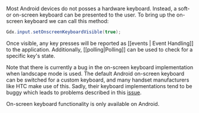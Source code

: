 Most Android devices do not posses a hardware keyboard. Instead, a soft- or on-screen keyboard can be presented to the user. To bring up the on-screen keyboard we can call this method:

```java
Gdx.input.setOnscreenKeyboardVisible(true);
```

Once visible, any key presses will be reported as [[events | Event Handling]] to the application. Additionally, [[polling|Polling]] can be used to check for a specific key's state.

Note that there is currently a bug in the on-screen keyboard implementation when landscape mode is used. The default Android on-screen keyboard can be switched for a custom keyboard, and many handset manufacturers like HTC make use of this. Sadly, their keyboard implementations tend to be buggy which leads to problems described in this [issue](http://code.google.com/p/libgdx/issues/detail?id=431).

On-screen keyboard functionality is only available on Android.